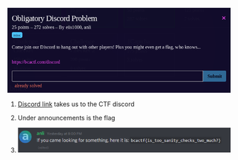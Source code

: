 ![question](question.png)

1) [Discord link](https://bcactf.com/discord) takes us to the CTF discord

2) Under announcements is the flag

3) ![flag](discord.png)
